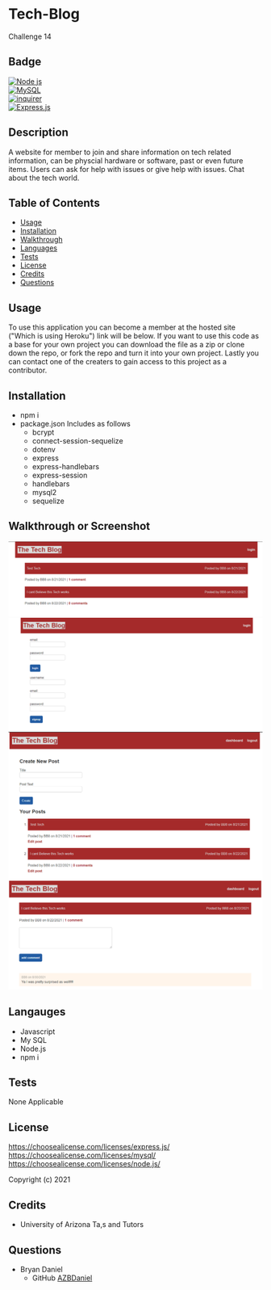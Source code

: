 # Tech-Blog
Challenge 14 

## Badge

[![Node js](https://img.shields.io/badge/node.js-%2343853D.svg?style=for-the-badge&logo=node-dot-js&logoColor=white)](https://shields.io/)  
[![MySQL](https://img.shields.io/badge/MySQL-%23E34F26.svg?style=for-the-badge&logo=MySLQ&logoColor=white)](https://shields.io/)  
[![inquirer](https://img.shields.io/badge/inquirer-%231572B6.svg?style=for-the-badge&logo=inquirer&logoColor=white)](https://shields.io/)  
[![Express.js](https://img.shields.io/badge/express.js-%23404d59.svg?style=for-the-badge&logo=express&logoColor=%2361DAFB)](https://shields.io/)

## Description

A website for member to join and share information on tech related information, can be physcial hardware or software, past or even future items. Users can ask for help with issues or give help with issues. Chat about the tech world.

## Table of Contents

- [Usage](#usage)
- [Installation](#installation)
- [Walkthrough](#walkthrough)
- [Languages](#languages)
- [Tests](#tests)
- [License](#license)
- [Credits](#credits)
- [Questions](#questions)

## Usage

To use this application you can become a member at the hosted site ("Which is using Heroku") link will be below. If you want to use this code as a base for your own project you can download the file as a zip or clone down the repo, or fork the repo and turn it into your own project. Lastly you can contact one of the creaters to gain access to this project as a contributor. 

## Installation
- npm i
- package.json Includes as follows
  - bcrypt
  - connect-session-sequelize
  - dotenv
  - express
  - express-handlebars
  - express-session
  - handlebars
  - mysql2
  - sequelize
 


## Walkthrough or Screenshot
![alt text](public/images/homePage.PNG 'Home Page')
![alt text](public/images/signupLogin.PNG 'Sign Up Login Page')
![alt text](public/images/userDashboard.PNG 'Member Dashboard')
![alt text](public/images/userComment.PNG 'Member Comment')

## Langauges
- Javascript
- My SQL
- Node.js
- npm i

## Tests
None Applicable 

## License
https://choosealicense.com/licenses/express.js/  
 https://choosealicense.com/licenses/mysql/  
 https://choosealicense.com/licenses/node.js/

Copyright (c) 2021

## Credits

- University of Arizona Ta,s and Tutors

## Questions

- Bryan Daniel 
    - GitHub [AZBDaniel](https://github.com/AZBDaniel)